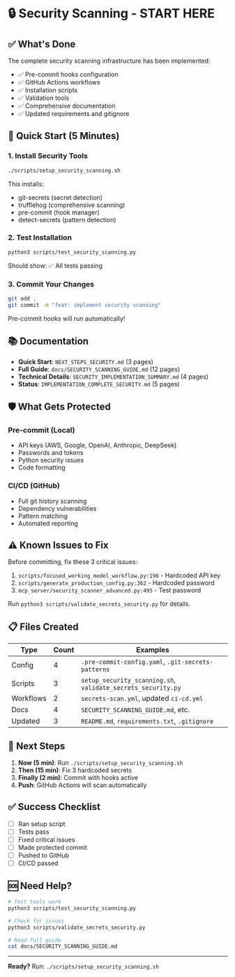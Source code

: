 # 🔒 Security Scanning - START HERE

## ✅ What's Done

The complete security scanning infrastructure has been implemented:

- ✅ Pre-commit hooks configuration
- ✅ GitHub Actions workflows
- ✅ Installation scripts
- ✅ Validation tools
- ✅ Comprehensive documentation
- ✅ Updated requirements and gitignore

## 🚀 Quick Start (5 Minutes)

### 1. Install Security Tools

```bash
./scripts/setup_security_scanning.sh
```

This installs:
- git-secrets (secret detection)
- trufflehog (comprehensive scanning)
- pre-commit (hook manager)
- detect-secrets (pattern detection)

### 2. Test Installation

```bash
python3 scripts/test_security_scanning.py
```

Should show: ✅ All tests passing

### 3. Commit Your Changes

```bash
git add .
git commit -m "feat: implement security scanning"
```

Pre-commit hooks will run automatically!

## 📚 Documentation

- **Quick Start**: `NEXT_STEPS_SECURITY.md` (3 pages)
- **Full Guide**: `docs/SECURITY_SCANNING_GUIDE.md` (12 pages)
- **Technical Details**: `SECURITY_IMPLEMENTATION_SUMMARY.md` (4 pages)
- **Status**: `IMPLEMENTATION_COMPLETE_SECURITY.md` (5 pages)

## 🛡️ What Gets Protected

### Pre-commit (Local)
- API keys (AWS, Google, OpenAI, Anthropic, DeepSeek)
- Passwords and tokens
- Python security issues
- Code formatting

### CI/CD (GitHub)
- Full git history scanning
- Dependency vulnerabilities
- Pattern matching
- Automated reporting

## ⚠️  Known Issues to Fix

Before committing, fix these 3 critical issues:

1. `scripts/focused_working_model_workflow.py:196` - Hardcoded API key
2. `scripts/generate_production_config.py:362` - Hardcoded password
3. `mcp_server/security_scanner_advanced.py:495` - Test password

Run `python3 scripts/validate_secrets_security.py` for details.

## 📋 Files Created

| Type | Count | Examples |
|------|-------|----------|
| Config | 4 | `.pre-commit-config.yaml`, `.git-secrets-patterns` |
| Scripts | 3 | `setup_security_scanning.sh`, `validate_secrets_security.py` |
| Workflows | 2 | `secrets-scan.yml`, updated `ci-cd.yml` |
| Docs | 4 | `SECURITY_SCANNING_GUIDE.md`, etc. |
| Updated | 3 | `README.md`, `requirements.txt`, `.gitignore` |

## 🎯 Next Steps

1. **Now (5 min)**: Run `./scripts/setup_security_scanning.sh`
2. **Then (15 min)**: Fix 3 hardcoded secrets
3. **Finally (2 min)**: Commit with hooks active
4. **Push**: GitHub Actions will scan automatically

## ✅ Success Checklist

- [ ] Ran setup script
- [ ] Tests pass
- [ ] Fixed critical issues
- [ ] Made protected commit
- [ ] Pushed to GitHub
- [ ] CI/CD passed

## 🆘 Need Help?

```bash
# Test tools work
python3 scripts/test_security_scanning.py

# Check for issues
python3 scripts/validate_secrets_security.py

# Read full guide
cat docs/SECURITY_SCANNING_GUIDE.md
```

---

**Ready?** Run: `./scripts/setup_security_scanning.sh`

